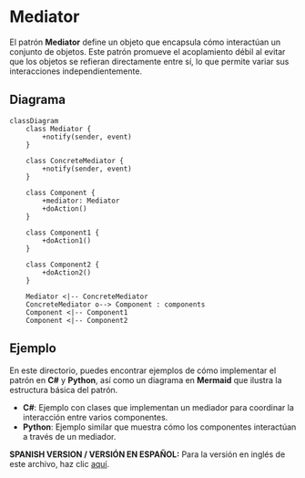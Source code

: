 
# Mediator

El patrón **Mediator** define un objeto que encapsula cómo interactúan un conjunto de objetos. Este patrón promueve el acoplamiento débil al evitar que los objetos se refieran directamente entre sí, lo que permite variar sus interacciones independientemente.

## Diagrama

```mermaid
classDiagram
    class Mediator {
        +notify(sender, event)
    }

    class ConcreteMediator {
        +notify(sender, event)
    }

    class Component {
        +mediator: Mediator
        +doAction()
    }

    class Component1 {
        +doAction1()
    }

    class Component2 {
        +doAction2()
    }

    Mediator <|-- ConcreteMediator
    ConcreteMediator o--> Component : components
    Component <|-- Component1
    Component <|-- Component2
```

## Ejemplo

En este directorio, puedes encontrar ejemplos de cómo implementar el patrón en **C#** y **Python**, así como un diagrama en **Mermaid** que ilustra la estructura básica del patrón.

- **C#**: Ejemplo con clases que implementan un mediador para coordinar la interacción entre varios componentes.
- **Python**: Ejemplo similar que muestra cómo los componentes interactúan a través de un mediador.

**SPANISH VERSION / VERSIÓN EN ESPAÑOL:** Para la versión en inglés de este archivo, haz clic [aquí](README.md).

